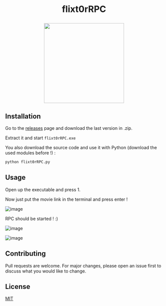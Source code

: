 # <p align="center"> flixt0rRPC </p>

<p align="center"><img src="https://github.com/akira-trinity/flixt0rRPC/blob/main/img/logo.ico" width=256></p>
<p align="center"Simple Discord RPC to display what ur watching on Flixtor.video
</p>


## Installation

Go to the <a href="https://github.com/akira-trinity/flixt0rRPC/releases">releases</a> page and download the last version in .zip.

Extract it and start ```flixt0rRPC.exe```

You also download the source code and use it with Python (download the used modules before !) :
```bash
python flixt0rRPC.py
```

## Usage

Open up the executable and press 1.

Now just put the movie link in the terminal and press enter !

![image](https://github.com/akira-trinity/flixt0rRPC/assets/62818208/a335bd0e-4504-4afd-804f-c81977114c79)

RPC should be started ! :)

![image](https://github.com/akira-trinity/flixt0rRPC/assets/62818208/896211ba-d576-4dd2-ae4a-696483c1bd5d)



![image](https://github.com/akira-trinity/flixt0rRPC/assets/62818208/9213f492-e8d2-4f97-a60b-e3bc568d3a5b)


## Contributing
Pull requests are welcome. For major changes, please open an issue first to discuss what you would like to change.


## License
[MIT](https://choosealicense.com/licenses/mit/)
